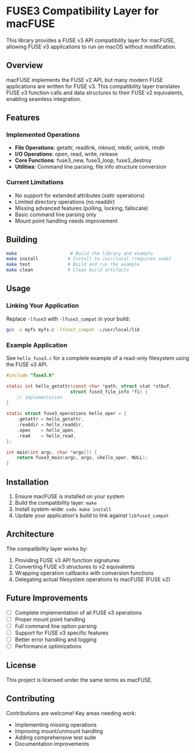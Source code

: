 # FUSE3 Compatibility Layer for macFUSE

This library provides a FUSE v3 API compatibility layer for macFUSE, allowing FUSE v3 applications to run on macOS without modification.

## Overview

macFUSE implements the FUSE v2 API, but many modern FUSE applications are written for FUSE v3. This compatibility layer translates FUSE v3 function calls and data structures to their FUSE v2 equivalents, enabling seamless integration.

## Features

### Implemented Operations
- **File Operations**: getattr, readlink, mknod, mkdir, unlink, rmdir
- **I/O Operations**: open, read, write, release  
- **Core Functions**: fuse3_new, fuse3_loop, fuse3_destroy
- **Utilities**: Command line parsing, file info structure conversion

### Current Limitations
- No support for extended attributes (xattr operations)
- Limited directory operations (no readdir)
- Missing advanced features (polling, locking, fallocate)
- Basic command line parsing only
- Mount point handling needs improvement

## Building

```bash
make                    # Build the library and example
make install           # Install to /usr/local (requires sudo)
make test              # Build and run the example
make clean             # Clean build artifacts
```

## Usage

### Linking Your Application

Replace `-lfuse3` with `-lfuse3_compat` in your build:

```bash
gcc -o myfs myfs.c -lfuse3_compat -L/usr/local/lib
```

### Example Application

See `hello_fuse3.c` for a complete example of a read-only filesystem using the FUSE v3 API.

```c
#include "fuse3.h"

static int hello_getattr(const char *path, struct stat *stbuf,
                        struct fuse3_file_info *fi) {
    // Implementation
}

static struct fuse3_operations hello_oper = {
    .getattr = hello_getattr,
    .readdir = hello_readdir,
    .open    = hello_open,
    .read    = hello_read,
};

int main(int argc, char *argv[]) {
    return fuse3_main(argc, argv, &hello_oper, NULL);
}
```

## Installation

1. Ensure macFUSE is installed on your system
2. Build the compatibility layer: `make`
3. Install system-wide: `sudo make install`
4. Update your application's build to link against `libfuse3_compat`

## Architecture

The compatibility layer works by:
1. Providing FUSE v3 API function signatures
2. Converting FUSE v3 structures to v2 equivalents
3. Wrapping operation callbacks with conversion functions
4. Delegating actual filesystem operations to macFUSE (FUSE v2)

## Future Improvements

- [ ] Complete implementation of all FUSE v3 operations
- [ ] Proper mount point handling
- [ ] Full command line option parsing
- [ ] Support for FUSE v3 specific features
- [ ] Better error handling and logging
- [ ] Performance optimizations

## License

This project is licensed under the same terms as macFUSE.

## Contributing

Contributions are welcome! Key areas needing work:
- Implementing missing operations
- Improving mount/unmount handling  
- Adding comprehensive test suite
- Documentation improvements